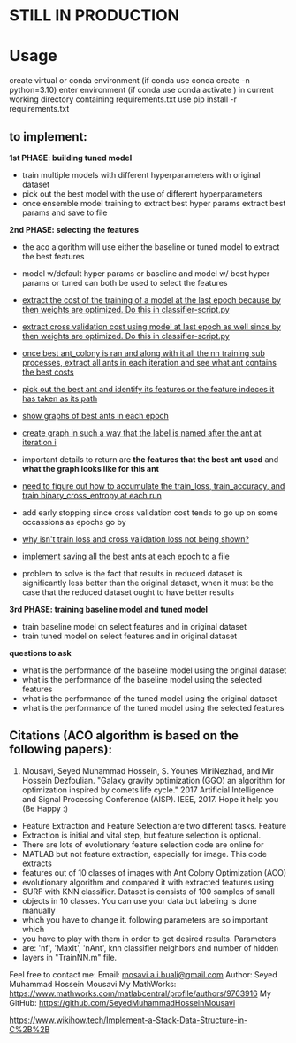 # **STILL IN PRODUCTION**

# Usage
create virtual or conda environment (if conda use conda create -n <env name> python=3.10) enter environment (if conda use conda activate <env name>) in current working directory containing requirements.txt use pip install -r requirements.txt

## to implement:
**1st PHASE: building tuned model**
- train multiple models with different hyperparameters with original dataset
- pick out the best model with the use of different hyperparameters
- once ensemble model training to extract best hyper params extract best params and save to file

**2nd PHASE: selecting the features**
- the aco algorithm will use either the baseline or tuned model to extract the best features
- model w/default hyper params or baseline and model w/ best hyper params or tuned can both be used to select the features
- <u>extract the cost of the training of a model at the last epoch because by then weights are optimized. Do this in classifier-script.py</u>
- <u>extract cross validation cost using model at last epoch as well since by then weights are optimized. Do this in classifier-script.py</u>
- <u>once best ant_colony is ran and along with it all the nn training sub processes, extract all ants in each iteration and see what ant contains the best costs</u>
- <u>pick out the best ant and identify its features or the feature indeces it has taken as its path</u>

- <u>show graphs of best ants in each epoch</u>
- <u>create graph in such a way that the label is named after the ant at iteration i</u>
- important details to return are **the features that the best ant used** and **what the graph looks like for this ant**

- <u>need to figure out how to accumulate the train_loss, train_accuracy, and train binary_cross_entropy at each run</u>
- add early stopping since cross validation cost tends to go up on some occassions as epochs go by
- <u>why isn't train loss and cross validation loss not being shown?</u>
- <u>implement saving all the best ants at each epoch to a file</u>
- problem to solve is the fact that results in reduced dataset is significantly less better than the original dataset, when it must be the case that the reduced dataset ought to have better results


**3rd PHASE: training baseline model and tuned model**
- train baseline model on select features and in original dataset
- train tuned model on select features and in original dataset


**questions to ask**
- what is the performance of the baseline model using the original dataset
- what is the performance of the baseline model using the selected features
- what is the performance of the tuned model using the original dataset
- what is the performance of the tuned model using the selected features

## Citations (ACO algorithm is based on the following papers):
1. Mousavi, Seyed Muhammad Hossein, S. Younes MiriNezhad, and Mir Hossein Dezfoulian. "Galaxy gravity optimization (GGO) an algorithm for optimization inspired by comets life cycle." 2017 Artificial Intelligence and Signal Processing Conference (AISP). IEEE, 2017. Hope it help you (Be Happy :)
- Feature Extraction and Feature Selection are two different tasks. Feature
- Extraction is initial and vital step, but feature selection is optional.
- There are lots of evolutionary feature selection code are online for
- MATLAB but not feature extraction, especially for image. This code extracts
- features out of 10 classes of images with Ant Colony Optimization (ACO)
- evolutionary algorithm and compared it with extracted features using
- SURF with KNN classifier. Dataset is consists of 100 samples of small
- objects in 10 classes. You can use your data but labeling is done manually
- which you have to change it. following parameters are so important which
- you have to play with them in order to get desired results. Parameters
- are: 'nf', 'MaxIt', 'nAnt', knn classifier neighbors and number of hidden
- layers in "TrainNN.m" file. 

Feel free to contact me:
Email: mosavi.a.i.buali@gmail.com
Author: Seyed Muhammad Hossein Mousavi
My MathWorks: https://www.mathworks.com/matlabcentral/profile/authors/9763916
My GitHub: https://github.com/SeyedMuhammadHosseinMousavi

https://www.wikihow.tech/Implement-a-Stack-Data-Structure-in-C%2B%2B
